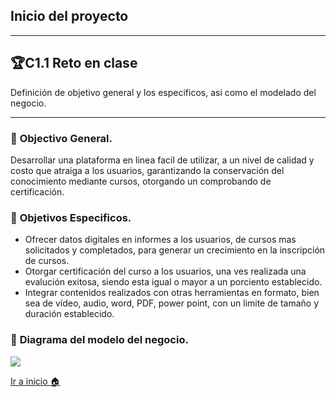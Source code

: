 ## Inicio del proyecto
-----
## 🏆C1.1 Reto en clase
Definición de objetivo general y los especificos, asi como el modelado del negocio.

----
### 📝 **Objectivo General.**
Desarrollar una plataforma en linea facil de utilizar, a un nivel de calidad y costo que atraiga a los usuarios, garantizando la conservación del conocimiento mediante cursos, otorgando un comprobando de certificación.

### 📝 **Objetivos Especificos.**
- Ofrecer datos digitales en informes a los usuarios, de cursos mas solicitados y completados, para generar un crecimiento en la inscripción de cursos. 
- Otorgar certificación del curso a los usuarios, una ves realizada una evalución exitosa, siendo esta igual o mayor a un porciento establecido.
- Integrar contenidos realizados con otras herramientas en formato, bien sea de vídeo, audio, word, PDF, power point, con un limite de tamaño y duración establecido.

### 📝 **Diagrama del modelo del negocio.**
![](Modelodenegocio.png)

[Ir a inicio 🏠](https://github.com/ZazuetaDiana/Analisis-Avanzado-de-Software.)
